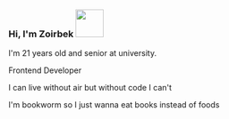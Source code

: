### Hi, I'm Zoirbek <img src='https://media1.giphy.com/media/w1OBpBd7kJqHrJnJ13/200w.webp?cid=ecf05e47xkunux77p9pff00nrfac5wfg97pu4kzop1ysvg7p&rid=200w.webp&ct=s' width='50px'/>

I'm 21 years old and senior at university.

Frontend Developer 

I can live without air but without code I can't 

I'm bookworm so I just wanna eat books instead of foods

